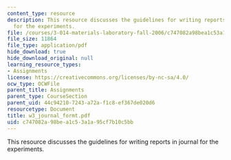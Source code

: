 ```yaml
---
content_type: resource
description: This resource discusses the guidelines for writing reports in journal
  for the experiments.
file: /courses/3-014-materials-laboratory-fall-2006/c747082a98bea1c53a1a95cf7b10c5bb_w3_journal_formt.pdf
file_size: 11864
file_type: application/pdf
hide_download: true
hide_download_original: null
learning_resource_types:
- Assignments
license: https://creativecommons.org/licenses/by-nc-sa/4.0/
ocw_type: OCWFile
parent_title: Assignments
parent_type: CourseSection
parent_uid: 44c94210-7243-a72a-f1c8-ef367de020d6
resourcetype: Document
title: w3_journal_formt.pdf
uid: c747082a-98be-a1c5-3a1a-95cf7b10c5bb
---
```

This resource discusses the guidelines for writing reports in journal for the experiments.